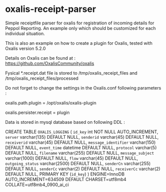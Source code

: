 # oxalis-receipt-parser

Simple receiptfile parser for oxalis for registration of incoming details for Peppol Reporting. An example only which should be customized for each individual situation.

This is also an example on how to create a plugin for Oxalis, tested with Oxalis version 5.2.0

Details on Oxalis can be found at : https://github.com/OxalisCommunity/oxalis

Fysical *.receipt.dat file is stored to /tmp/oxalis_receipt_files and /tmp/oxalis_receipt_files/processed

Do not forget to change the settings in the Oxalis.conf following parameters :


oxalis.path.plugin = /opt/oxalis/oxalis-plugin

oxalis.persister.receipt = plugin


Data is stored in mysql database based on following DDL :


CREATE TABLE `OXALIS_LOGGING` (                                                                                                                                                                                              `id_key` int NOT NULL AUTO_INCREMENT,                                                                                                                                                         `server` varchar(135) DEFAULT NULL,                                                                                                                                                           `senderid` varchar(45) DEFAULT NULL,                                                                                                                                                          `receiverid` varchar(45) DEFAULT NULL,                                                                                                                                                        `message_identifier` varchar(150) DEFAULT NULL,                                                                                                                                               `event_time` datetime DEFAULT NULL,                                                                                                                                                           `protocol` varchar(5) DEFAULT NULL,                                                                                                                                                           `filename` varchar(255) DEFAULT NULL,                                                                                                                                                         `message_subject` varchar(1000) DEFAULT NULL,                                                                                                                                                 `flow` varchar(45) DEFAULT NULL,                                                                                                                                                              `outgoing_status` varchar(2500) DEFAULT NULL,                                                                                                                                                 `senderCn` varchar(255) DEFAULT NULL,                                                                                                                                                         `senderCc` varchar(2) DEFAULT NULL,                                                                                                                                                            `receiverCc` varchar(2) DEFAULT NULL,                                                                                                                                                           PRIMARY KEY (`id_key`) ) ENGINE=InnoDB AUTO_INCREMENT=634509 DEFAULT CHARSET=utf8mb4 COLLATE=utf8mb4_0900_ai_ci                                                                                                                                                                                                                                                                                                                                                                                                                                                                                                                                                                                                                                                                                                                                                                                                                                                                                                                                                                         

